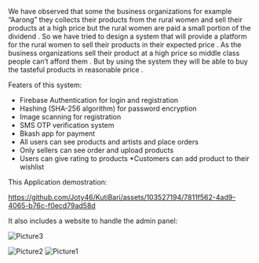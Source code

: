 We have observed that some the business organizations for example “Aarong” they collects their products from the rural women and sell their products at a high price but the rural women are paid a small portion of the dividend . So we have tried to  design a system that will provide a platform for the rural women to sell their products in their expected price .
As the business organizations sell their product at a high price so middle class people can’t afford them . But by using the system they will be able to buy the tasteful products in reasonable price .


Featers of this system:
* Firebase Authentication for login and registration
* Hashing (SHA-256 algorithm) for password encryption
* Image scanning for registration
* SMS OTP verification system
* Bkash app for payment
* All users can see products and artists and place orders
* Only sellers can see order and upload products
* Users can give rating to products
*Customers can add product to their wishlist

This Application demostration:





https://github.com/Joty46/KutiBari/assets/103527194/7811f562-4ad9-4065-b76c-f0ecd79ad58d

It also includes a website to handle the admin panel:


![Picture3](https://github.com/Joty46/KutiBari/assets/103527194/af6e6bbf-133c-4293-86d7-bd63c96fb9ca)


![Picture2](https://github.com/Joty46/KutiBari/assets/103527194/4b1a60ac-90b3-44ed-8637-11e5e8000b5f)
![Picture1](https://github.com/Joty46/KutiBari/assets/103527194/4e5a9de3-06a1-48b5-90bf-58592350c070)
